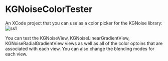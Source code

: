 KGNoiseColorTester
==================

An XCode project that you can use as a color picker for the KGNoise library:
![ss1](http://i.imgur.com/0XwlL.png)


You can test the KGNoiseView, KGNoiseLinearGradientView, KGNoiseRadialGradientView views as well as all of the color optoins
that are associated with each view. You can also change the blending modes for each view.